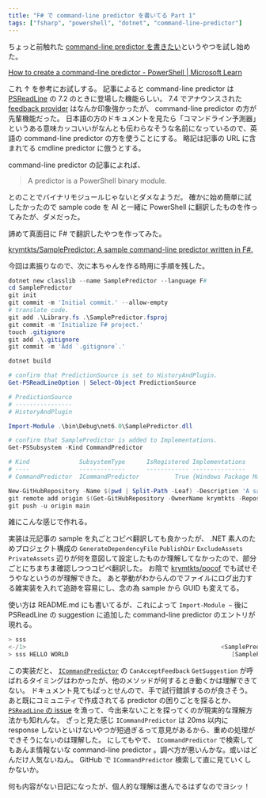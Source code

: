```yaml
---
title: "F# で command-line predictor を書いてる Part 1"
tags: ["fsharp", "powershell", "dotnet", "command-line-predictor"]
---
```


ちょっと前触れた [command-line predictor を書きたい](/posts/2024-10-13-i-want-to-write-predictor-in-fsharp.html)というやつを試し始めた。

[How to create a command-line predictor - PowerShell | Microsoft Learn](https://learn.microsoft.com/en-us/powershell/scripting/dev-cross-plat/create-cmdline-predictor?view=powershell-7.4)

これ ↑ を参考にお試しする。
記事によると command-line predictor は [PSReadLine](https://github.com/PowerShell/PSReadLine) の 7.2 のときに登場した機能らしい。
7.4 でアナウンスされた [feedback provider](https://devblogs.microsoft.com/powershell/what-are-feedback-providers/) はなんか印象強かったが、 command-line predictor の方が先輩機能だった。
日本語の方のドキュメントを見たら「コマンドライン予測器」というある意味カッコいいがなんとも伝わらなそうな名前になっているので、英語の command-line predictor の方を使うことにする。
略記は記事の URL に含まれてる cmdline predictor に倣うとする。

command-line predictor の記事によれば、

> A predictor is a PowerShell binary module.

とのことでバイナリモジュールじゃないとダメなようだ。
確かに始め簡単に試したかったので sample code を AI と一緒に PowerShell に翻訳したものを作ってみたが、ダメだった。

諦めて真面目に F# で翻訳したやつを作ってみた。

[krymtkts/SamplePredictor: A sample command-line predictor written in F#.](https://github.com/krymtkts/SamplePredictor)

今回は素振りなので、次に本ちゃんを作る時用に手順を残した。

```powershell
dotnet new classlib --name SamplePredictor --language F#
cd SamplePredictor
git init
git commit -m 'Initial commit.' --allow-empty
# translate code.
git add .\Library.fs .\SamplePredictor.fsproj
git commit -m 'Initialize F# project.'
touch .gitignore
git add .\.gitignore
git commit -m 'Add `.gitignore`.'

dotnet build

# confirm that PredictionSource is set to HistoryAndPlugin.
Get-PSReadLineOption | Select-Object PredictionSource

# PredictionSource
# ----------------
# HistoryAndPlugin

Import-Module .\bin\Debug\net6.0\SamplePredictor.dll

# confirm that SamplePredictor is added to Implementations.
Get-PSSubsystem -Kind CommandPredictor

# Kind              SubsystemType      IsRegistered Implementations
# ----              -------------      ------------ ---------------
# CommandPredictor  ICommandPredictor          True {Windows Package Manager - WinGet, SamplePredictor}

New-GitHubRepository -Name $(pwd | Split-Path -Leaf) -Description 'A sample command-line predictor written in F#.'
git remote add origin $(Get-GitHubRepository -OwnerName krymtkts -RepositoryName SamplePredictor | select -ExpandProperty ssh_url)
git push -u origin main
```

雑にこんな感じで作れる。

実装は元記事の sample を丸ごとコピペ翻訳しても良かったが、 .NET 素人のためプロジェクト構成の `GenerateDependencyFile` `PublishDir` `ExcludeAssets` `PrivateAssets` 辺りが何を意図して設定したものか理解してなかったので、部分ごとにちまちま確認しつつコピペ翻訳した。
お陰で [krymtkts/pocof](https://github.com/krymtkts/pocof) でも試せそうやなというのが理解できた。
あと挙動がわからんのでファイルにログ出力する雑実装を入れて追跡を容易にし、念の為 sample から GUID も変えてる。

使い方は README.md にも書いてるが、これによって `Import-Module ~` 後に PSReadLine の suggestion に追加した command-line predictor のエントリが現れる。

```powershell
> sss
<-/1>                                                       <SamplePredictor(1)>
> sss HELLO WORLD                                              [SamplePredictor]
```

この実装だと、 [`ICommandPredictor`](https://learn.microsoft.com/en-us/dotnet/api/system.management.automation.subsystem.prediction.icommandpredictor?view=powershellsdk-7.4.0) の `CanAcceptFeedback` `GetSuggestion` が呼ばれるタイミングはわかったが、他のメソッドが何するとき動くかは理解できてない。
ドキュメント見てもぱっとせんので、手で試行錯誤するのが良さそう。
あと既にコミュニティで作成されてる predictor の困りごとを探るとか、
[`PSReadLine` の issue](https://github.com/PowerShell/PSReadLine/issues?q=is%3Aissue+is%3Aopen+predictor) を漁って、今出来ないことを探ってくのが現実的な理解方法かも知れんな。
ざっと見た感じ `ICommandPredictor` は 20ms 以内に response しないといけないやつが短過ぎるって意見があるから、重めの処理ができそうにないのは理解した。
にしてもやで、 `ICommandPredictor` で検索してもあんま情報ないな command-line predictor 。調べ方が悪いんかな。或いはどんだけ人気ないねん。 GitHub で `ICommandPredictor` 検索して直に見ていくしかないか。

何も内容がない日記になったが、個人的な理解は進んでるはずなのでヨシッ！
